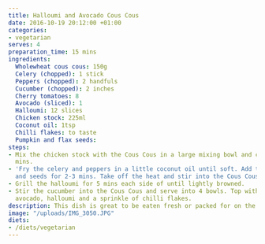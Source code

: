 ```yaml
---
title: Halloumi and Avocado Cous Cous
date: 2016-10-19 20:12:00 +01:00
categories:
- vegetarian
serves: 4
preparation_time: 15 mins
ingredients:
  Wholewheat cous cous: 150g
  Celery (chopped): 1 stick
  Peppers (chopped): 2 handfuls
  Cucumber (chopped): 2 inches
  Cherry tomatoes: 8
  Avocado (sliced): 1
  Halloumi: 12 slices
  Chicken stock: 225ml
  Coconut oil: 1tsp
  Chilli flakes: to taste
  Pumpkin and flax seeds: 
steps:
- Mix the chicken stock with the Cous Cous in a large mixing bowl and cover for 5
  mins.
- 'Fry the celery and peppers in a little coconut oil until soft. Add the tomatoes
  and seeds for 2-3 mins. Take off the heat and stir into the Cous Cous, then re-cover. '
- Grill the halloumi for 5 mins each side of until lightly browned.
- Stir the cucumber into the Cous Cous and serve into 4 bowls. Top with slices of
  avocado, halloumi and a sprinkle of chilli flakes.
description: This dish is great to be eaten fresh or packed for on the go.
image: "/uploads/IMG_3050.JPG"
diets:
- /diets/vegetarian
---
```



